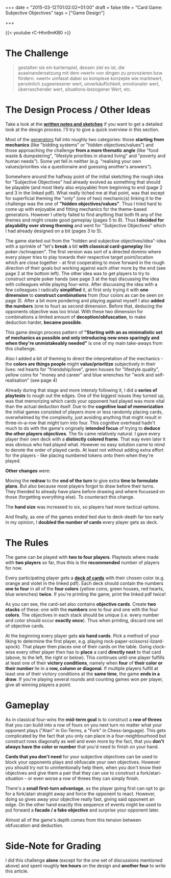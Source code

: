 +++
date = "2015-03-12T01:02:02+01:00"
draft = false
title = "Card Game: Subjective Objectives"
tags = ["Game Design"]

+++

{{< youtube rC-Hhn9mKB0 >}}
<!--more-->

# The Challenge

<blockquote>gestalten sie ein kartenspiel, dessen ziel es ist, die auseinandersetzung mit dem »wert« von dingen zu provozieren bzw. fördern. »wert« umfasst dabei so komplexe konzepte wie marktwert, persönlich zugewiesener wert, unverkäuflichkeit, emotionaler wert, überraschender wert, situations-bezogener Wert, etc.</blockquote>

# The Design Process / Other Ideas

Take a look at the [**written notes and sketches**](/media/subjective_objectives/subjective_objective_notes.pdf) if you want to get a detailed look at the design process. I'll try to give a quick overview in this section.

Most of the [generators](https://designerlythinking.wordpress.com/2011/04/10/inductive-design-and-the-%E2%80%98primary-generator%E2%80%99/) fall into roughly two categories: those **starting from mechanics** (like "bidding systems" or "hidden objectives/values") and those approaching the challenge **from a more thematic angle** (like "food waste & dumpstering", "lifestyle priorities in shared living" and "poverty and human needs"). Some yet fell in neither (e.g. "realising your own values/priorities via a questionaire and guessing another's answers").

Somewhere around the halfway point of the initial sketching the rough idea for "Subjective Objectives" had already evolved as something that should be playable (and most likely also enjoyable) from beginning to end (page 2 and 3 in the linked pdf). What really itched me at that point, was that except for superficial theming the "only" (one of two) mechanic(s) linking it to the challenge was the one of **"hidden objectives/values"**. Thus I tried hard to come up with enjoyable and fitting mechanics for the theme-based generators. However I utterly failed to find anything that both fit any of the themes and might create good gameplay (pages 5 to 8). Thus **I decided for playability over strong theming** and went for "Subjective Objectives" which I had already designed on a bit (pages 3 to 5).

The game started out from the "hidden and subjective objectives/idea"-idea with a sprinkle of "let's **break** a bit **with classical card-gameplay** like poker-/schnapsen". The first version was sort of a directed domino where every player tries to play towards their respective target point/location which are close together - at first cooperating to move forward in the rough direction of their goals but working against each other more by the end (see page 2 at the bottom left). The other idea was to get players to try to construct simple poker hands (see page 3 at the top) discussing the idea with colleagues  while playing four-wins. After discussing the idea with a few colleagues I radically **simplified** it, at first only trying it with **one dimension** to **construct combinations** from (four colors as can be seen on page 3). After a bit more pondering and playing against myself I also **added the numbers** (one to four) as second dimension. Before that, deducing the opponents objective was too trivial. With these two dimension for combinations a limited amount of **deception/obfuscation**, to make deduction harder, **became possible**.

This game design process pattern of **"Starting with an as minimalistic set of mechanics as possible and only introducing new ones sparingly and when they're unmistakeably needed"** is one of my main take-aways from this challenge.

Also I added a bit of theming to direct the interpretation of the mechanics - the **colors are things people** might **value/prioritize** subjectively in their lives: red hearts for "friendship/love", green houses for "lifestyle quality", yellow coins for "money and career" and blue wrenches for "work and self-realisation" (see page 4)

Already during that stage and more intensly following it, I did a **series of playtests** to rough out the edges. One of the biggest issues they turned up, was that memorizing which cards your opponent had played was more vital than the actual deduction itself. Due to the **cognitive load of memorization** the initial games consisted of players more or less randomly placing cards, overwhelmed by the complexity, just avoiding anything that might result in three-in-a-row that might turn into four. This
cognitive overhead hadn't much to do with the game's originally **intended focus** of trying to **deduce the other players objectives**. The fix came relatively natural. I gave every player their own deck with a **distinctly colored frame**. That way even later it was obvious who had played what. However no easy solution came to mind to denote the order of played cards. At least not without adding extra effort for the players - like placing numbered tokens onto them when they're played.

**Other changes** were:

Moving the **redraw** to the **end of the turn** to give extra **time to formulate plans**. But also because most players forgot to draw before their turns. They thended to already have plans before drawing and where focussed on those (forgetting everything else). To counteract this change.

The **hand size** was increased to six, so players had more tactical options.

And finally, as one of the games ended tied due to deck-death far too early in my opinion, I **doubled the number of cards** every player gets as deck.

# The Rules

The game can be played with **two to four players**. Playtests where made with **two players** so far, thus this is the **recommended** number of players for now.

Every participating player gets a [**deck of cards**](
/media/subjective_objectives/subjective_objective_cards.pdf) with their chosen color (e.g. orange and violet in the linked pdf). Each deck should contain the numbers **one to four** in all of the **four colors** (yellow coins, green houses, red hearts, blue wrenches) **twice**. If you're printing the game, print the linked pdf twice!

As you can see, the card-set also contains **objective cards**. Create **two stacks** of these: one with the **numbers** one to four and one with the four **colors**. The objectives in each stack should be unique (i.e. every number and color should occur **exactly once**). Thus when printing, discard one set of objective cards.

At the beginning every player gets **six hand cards**. Pick a method of your liking to determine the first player, e.g. playing rock-paper-scissors(-lizard-spock). That player then places one of their cards on the table. Going clock-wise every other player then has to **place** a card **directly next** to that card (above, to the left, the right or below). This continues until one player fulfills at least one of their **victory conditions**, namely when **four** of **their color or their number** lie in a **row, column or diagonal**. If multiple players fulfill at least one of their victory conditions at the **same time**, the game **ends in a draw**. If you're playing several rounds and counting games won per player, give all winning players a point.


# Gameplay

As in classical four-wins the **mid-term goal** is to construct a **row of threes** that you can build into a row of fours on you next turn no matter what your opponent plays ("Atari" in Go-Terms, a "Fork" in Chess-language). This gets complicated by the fact that you only can place in a four-neighbourhood but construct rows diagonally as well and even more by the fact, that you **don't always have the color or number** that you'd need to finish on your hand.

**Cards that you don't need** for your subjective objectives can be used to block your opponents plays and obfuscate your own objectives. However you should try not to unintentionally help them, when you don't know their objectives and give them a pair that they can use to construct a fork/atari-situation - or even worse a row of threes they can simply finish.

There's a **small first-turn advantage**, as the player going first can opt to go for a fork/atari straight away and force the opponent to react. However, doing so gives away your objective really fast, giving said opponent an edge. On the other hand exactly this sequence of events might be used to put forward a **facade / a fake objective** and surprise your opponent later.

Almost all of the game's depth comes from this tension between obfuscation and deduction.

# Side-Note for Grading

I did this challenge **alone** (except for the one set of discussions mentioned above) and spent roughly **ten hours** on the design and **another four** to write this article.
